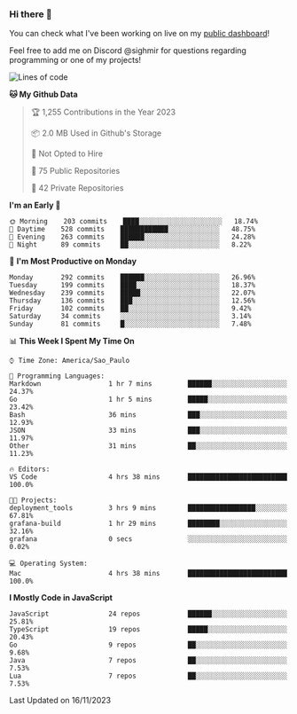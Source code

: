 ### Hi there 👋

<!--
**guicaulada/guicaulada** is a ✨ _special_ ✨ repository because its `README.md` (this file) appears on your GitHub profile.

Here are some ideas to get you started:

- 🔭 I’m currently working on ...
- 🌱 I’m currently learning ...
- 👯 I’m looking to collaborate on ...
- 🤔 I’m looking for help with ...
- 💬 Ask me about ...
- 📫 How to reach me: ...
- 😄 Pronouns: ...
- ⚡ Fun fact: ...
-->

You can check what I've been working on live on my [public dashboard](https://guicaulada.grafana.net/public-dashboards/7b7f644500ec4e6cb5d7a4e7b5ed0dab)!

Feel free to add me on Discord @sighmir for questions regarding programming or one of my projects!

<!--START_SECTION:waka-->
![Lines of code](https://img.shields.io/badge/From%20Hello%20World%20I%27ve%20Written-22.6%20million%20lines%20of%20code-blue)

**🐱 My Github Data** 

> 🏆 1,255 Contributions in the Year 2023
 > 
> 📦 2.0 MB Used in Github's Storage 
 > 
> 🚫 Not Opted to Hire
 > 
> 📜 75 Public Repositories 
 > 
> 🔑 42 Private Repositories  
 > 
**I'm an Early 🐤** 

```text
🌞 Morning    203 commits    ████░░░░░░░░░░░░░░░░░░░░░   18.74% 
🌆 Daytime    528 commits    ████████████░░░░░░░░░░░░░   48.75% 
🌃 Evening    263 commits    ██████░░░░░░░░░░░░░░░░░░░   24.28% 
🌙 Night      89 commits     ██░░░░░░░░░░░░░░░░░░░░░░░   8.22%

```
📅 **I'm Most Productive on Monday** 

```text
Monday       292 commits    ██████░░░░░░░░░░░░░░░░░░░   26.96% 
Tuesday      199 commits    ████░░░░░░░░░░░░░░░░░░░░░   18.37% 
Wednesday    239 commits    █████░░░░░░░░░░░░░░░░░░░░   22.07% 
Thursday     136 commits    ███░░░░░░░░░░░░░░░░░░░░░░   12.56% 
Friday       102 commits    ██░░░░░░░░░░░░░░░░░░░░░░░   9.42% 
Saturday     34 commits     ░░░░░░░░░░░░░░░░░░░░░░░░░   3.14% 
Sunday       81 commits     █░░░░░░░░░░░░░░░░░░░░░░░░   7.48%

```


📊 **This Week I Spent My Time On** 

```text
⌚︎ Time Zone: America/Sao_Paulo

💬 Programming Languages: 
Markdown                 1 hr 7 mins         ██████░░░░░░░░░░░░░░░░░░░   24.37% 
Go                       1 hr 5 mins         █████░░░░░░░░░░░░░░░░░░░░   23.42% 
Bash                     36 mins             ███░░░░░░░░░░░░░░░░░░░░░░   12.93% 
JSON                     33 mins             ███░░░░░░░░░░░░░░░░░░░░░░   11.97% 
Other                    31 mins             ██░░░░░░░░░░░░░░░░░░░░░░░   11.23%

🔥 Editors: 
VS Code                  4 hrs 38 mins       █████████████████████████   100.0%

🐱‍💻 Projects: 
deployment_tools         3 hrs 9 mins        █████████████████░░░░░░░░   67.81% 
grafana-build            1 hr 29 mins        ████████░░░░░░░░░░░░░░░░░   32.16% 
grafana                  0 secs              ░░░░░░░░░░░░░░░░░░░░░░░░░   0.02%

💻 Operating System: 
Mac                      4 hrs 38 mins       █████████████████████████   100.0%

```

**I Mostly Code in JavaScript** 

```text
JavaScript               24 repos            ██████░░░░░░░░░░░░░░░░░░░   25.81% 
TypeScript               19 repos            █████░░░░░░░░░░░░░░░░░░░░   20.43% 
Go                       9 repos             ██░░░░░░░░░░░░░░░░░░░░░░░   9.68% 
Java                     7 repos             ██░░░░░░░░░░░░░░░░░░░░░░░   7.53% 
Lua                      7 repos             ██░░░░░░░░░░░░░░░░░░░░░░░   7.53%

```



 Last Updated on 16/11/2023
<!--END_SECTION:waka-->
